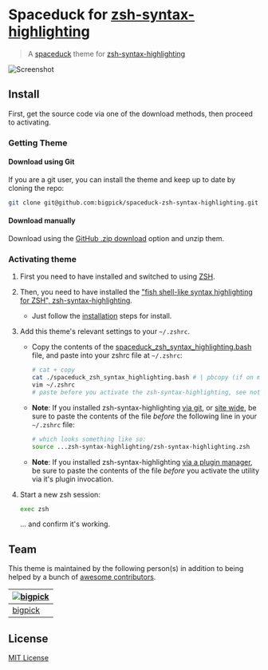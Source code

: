 # Spaceduck for [zsh-syntax-highlighting](https://github.com/zsh-users/zsh-syntax-highlighting)

> A [spaceduck](https://github.com/pineapplegiant/spaceduck) theme for [zsh-syntax-highlighting](https://github.com/zsh-users/zsh-syntax-highlighting)

![Screenshot](./screenshot.png)


## Install

First, get the source code via one of the download methods, then proceed to activating.

### Getting Theme
#### Download using Git

If you are a git user, you can install the theme and keep up to date by cloning the repo:

```bash
git clone git@github.com:bigpick/spaceduck-zsh-syntax-highlighting.git
```

#### Download manually

Download using the [GitHub .zip download](https://github.com/bigpick/spaceduck-colorls/archive/main.zip) option and unzip them.

### Activating theme

1. First you need to have installed and switched to using [ZSH](https://github.com/ohmyzsh/ohmyzsh/wiki/Installing-ZSH). 
2. Then, you need to have installed the ["fish shell-like syntax highlighting for ZSH", zsh-syntax-highlighting](https://github.com/zsh-users/zsh-syntax-highlighting).
    * Just follow the [installation](https://github.com/zsh-users/zsh-syntax-highlighting/blob/master/INSTALL.md) steps for install.
3. Add this theme's relevant settings to your `~/.zshrc`.
    * Copy the contents of the [spaceduck_zsh_syntax_highlighting.bash](https://github.com/bigpick/spaceduck-zsh-syntax-highlighting/blob/main/spaceduck_zsh_syntax_highlighting.bash) file, and paste into your zshrc file at `~/.zshrc`:
        
        ```bash
        # cat + copy
        cat ./spaceduck_zsh_syntax_highlighting.bash # | pbcopy (if on macOS)
        vim ~/.zshrc 
        # paste before you activate the zsh-syntax-highlighting, see note below
        ```
    * **Note**: If you installed zsh-syntax-highlighting [via git](https://github.com/zsh-users/zsh-syntax-highlighting/blob/master/INSTALL.md#in-your-zshrc), or [site wide](https://github.com/zsh-users/zsh-syntax-highlighting/blob/master/INSTALL.md#system-wide-installation), be sure to paste the contents of the file _before_ the following line in your `~/.zshrc` file:

      ```bash
      # which looks something like so:
      source ...zsh-syntax-highlighting/zsh-syntax-highlighting.zsh
      ```

   * **Note**: If you installed zsh-syntax-highlighting [via a plugin manager](https://github.com/zsh-users/zsh-syntax-highlighting/blob/master/INSTALL.md#with-a-plugin-manager), be sure to paste the contents of the file _before_ you activate the utility via it's plugin invocation.

4. Start a new zsh session:

    ```bash
    exec zsh
    ```

    ... and confirm it's working.

## Team

This theme is maintained by the following person(s) in addition to being helped by a bunch of [awesome contributors](https://github.com/spaceduck-theme/zsh-syntax-highlighting/graphs/contributors).

| [![bigpick](https://avatars1.githubusercontent.com/u/9803299?v=4&s=70)](https://github.com/bigpick) |
| --- |
| [bigpick](https://github.com/bigpick) |

## License

[MIT License](./LICENSE)
